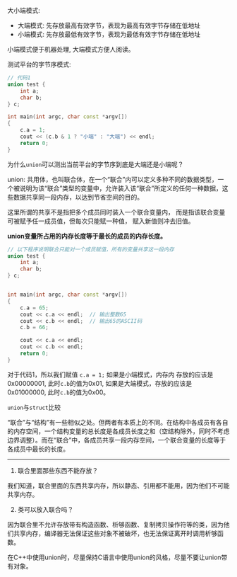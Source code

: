 
大小端模式:

- 大端模式: 先存放最高有效字节，表现为最高有效字节存储在低地址
- 小端模式: 先存放最低有效字节，表现为最低有效字节存储在低地址

小端模式便于机器处理, 大端模式方便人阅读。

测试平台的字节序模式:

```cpp
// 代码1
union test {
    int a;
    char b;
} c;

int main(int argc, char const *argv[])
{
    c.a = 1;
    cout << (c.b & 1 ? "小端" : "大端") << endl;
    return 0;
}
```

为什么`union`可以测出当前平台的字节序到底是大端还是小端呢？

union: 共用体，也叫联合体，在一个“联合”内可以定义多种不同的数据类型，一个被说明为该“联合”类型的变量中，允许装入该“联合”所定义的任何一种数据，这些数据共享同一段内存，以达到节省空间的目的。

这里所谓的共享不是指把多个成员同时装入一个联合变量内， 而是指该联合变量可被赋予任一成员值，但每次只能赋一种值， 赋入新值则冲去旧值。

**union变量所占用的内存长度等于最长的成员的内存长度。**

```cpp
// 以下程序说明联合只能对一个成员赋值，所有的变量共享这一段内存
union test {
    int a;
    char b;
} c;


int main(int argc, char const *argv[])
{
    c.a = 65;
    cout << c.a << endl;  // 输出整数65
    cout << c.b << endl;  // 输出65的ASCII码
    c.b = 66;

    cout << c.a << endl;
    cout << c.b << endl;
    return 0;
}
```

对于代码1，所以我们赋值 `c.a = 1;` 如果是小端模式，内存内 存放的应该是0x00000001, 此时`c.b`的值为0x01, 如果是大端模式，存放的应该是0x01000000, 此时`c.b`的值为0x00。


`union`与`struct`比较

“联合”与“结构”有一些相似之处。但两者有本质上的不同。在结构中各成员有各自的内存空间，一个结构变量的总长度是各成员长度之和（空结构除外，同时不考虑边界调整）。而在“联合”中，各成员共享一段内存空间，一个联合变量的长度等于各成员中最长的长度。

-----------------------

1. 联合里面那些东西不能存放？

我们知道，联合里面的东西共享内存，所以静态、引用都不能用，因为他们不可能共享内存。

2. 类可以放入联合吗？

因为联合里不允许存放带有构造函数、析够函数、复制拷贝操作符等的类，因为他们共享内存，编译器无法保证这些对象不被破坏，也无法保证离开时调用析够函数。

在C++中使用union时，尽量保持C语言中使用union的风格，尽量不要让union带有对象。

